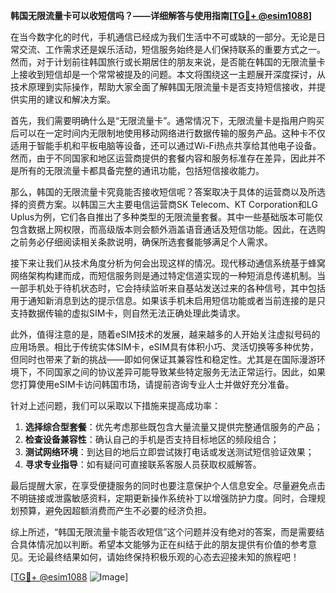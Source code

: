 **韩国无限流量卡可以收短信吗？——详细解答与使用指南[[TG💪+ @esim1088](https://t.me/s/esim1088)]**

在当今数字化的时代，手机通信已经成为我们生活中不可或缺的一部分。无论是日常交流、工作需求还是娱乐活动，短信服务始终是人们保持联系的重要方式之一。然而，对于计划前往韩国旅行或长期居住的朋友来说，是否能在韩国的无限流量卡上接收到短信却是一个常常被提及的问题。本文将围绕这一主题展开深度探讨，从技术原理到实际操作，帮助大家全面了解韩国无限流量卡是否支持短信接收，并提供实用的建议和解决方案。

首先，我们需要明确什么是“无限流量卡”。通常情况下，无限流量卡是指用户购买后可以在一定时间内无限制地使用移动网络进行数据传输的服务产品。这种卡不仅适用于智能手机和平板电脑等设备，还可以通过Wi-Fi热点共享给其他电子设备。然而，由于不同国家和地区运营商提供的套餐内容和服务标准存在差异，因此并不是所有的无限流量卡都具备完整的通讯功能，包括短信接收能力。

那么，韩国的无限流量卡究竟能否接收短信呢？答案取决于具体的运营商以及所选择的资费方案。以韩国三大主要电信运营商SK Telecom、KT Corporation和LG Uplus为例，它们各自推出了多种类型的无限流量套餐。其中一些基础版本可能仅包含数据上网权限，而高级版本则会额外涵盖语音通话及短信功能。因此，在选购之前务必仔细阅读相关条款说明，确保所选套餐能够满足个人需求。

接下来让我们从技术角度分析为何会出现这样的情况。现代移动通信系统基于蜂窝网络架构构建而成，而短信服务则是通过特定信道实现的一种短消息传递机制。当一部手机处于待机状态时，它会持续监听来自基站发送过来的各种信号，其中包括用于通知新消息到达的提示信息。如果该手机未启用短信功能或者当前连接的是只支持数据传输的虚拟SIM卡，则自然无法正确处理此类请求。

此外，值得注意的是，随着eSIM技术的发展，越来越多的人开始关注虚拟号码的应用场景。相比于传统实体SIM卡，eSIM具有体积小巧、灵活切换等多种优势，但同时也带来了新的挑战——即如何保证其兼容性和稳定性。尤其是在国际漫游环境下，不同国家之间的协议差异可能导致某些特定服务无法正常运行。因此，如果您打算使用eSIM卡访问韩国市场，请提前咨询专业人士并做好充分准备。

针对上述问题，我们可以采取以下措施来提高成功率：
1. **选择综合型套餐**：优先考虑那些既包含大量流量又提供完整通信服务的产品；
2. **检查设备兼容性**：确认自己的手机是否支持目标地区的频段组合；
3. **测试网络环境**：到达目的地后立即尝试拨打电话或发送测试短信验证效果；
4. **寻求专业指导**：如有疑问可直接联系客服人员获取权威解答。

最后提醒大家，在享受便捷服务的同时也要注意保护个人信息安全。尽量避免点击不明链接或泄露敏感资料，定期更新操作系统补丁以增强防护力度。同时，合理规划预算，避免因超额消费而产生不必要的经济负担。

综上所述，“韩国无限流量卡能否收短信”这个问题并没有绝对的答案，而是需要结合具体情况加以判断。希望本文能够为正在纠结于此的朋友提供有价值的参考意见。无论最终结果如何，请始终保持积极乐观的心态去迎接未知的旅程吧！

[[TG💪+ @esim1088](https://t.me/s/esim1088) ![Image](https://i.postimg.cc/4NQfJmqS/Snipaste-2025-05-13-00-14-12.png)]